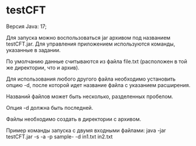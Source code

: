 # testCFT

Версия Java: 17;

Для запуска можно воспользоваться jar архивом под названием testCFT.jar. 
Для управления приложением используются команды, указанные в задании. 

По умолчанию данные считываются из файла file.txt (расположен в той же директории, что и архив).

Для использования любого другого файла необходимо установить опцию -d, после которой идет название файла с указанием расширения.

Названий файлов может быть несколько, разделенных пробелом.

Опция -d должна быть последней.

Файлы необходимо создать в директории с архивом.

Пример команды запуска с двумя входными файлами: java -jar testCFT.jar -s -a -p sample- -d in1.txt in2.txt

